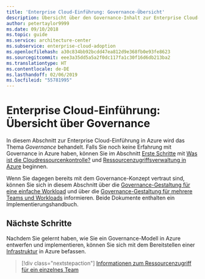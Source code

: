 ```yaml
---
title: 'Enterprise Cloud-Einführung: Governance-Übersicht'
description: Übersicht über den Governance-Inhalt zur Enterprise Cloud-Einführung in Azure
author: petertaylor9999
ms.date: 09/10/2018
ms.topic: guide
ms.service: architecture-center
ms.subservice: enterprise-cloud-adoption
ms.openlocfilehash: a30c834bb92bcdd47ea812d9e368fb0e93fe8623
ms.sourcegitcommit: eee3a35dd5a5a2f0dc117fa1c30f16d6db213ba2
ms.translationtype: HT
ms.contentlocale: de-DE
ms.lasthandoff: 02/06/2019
ms.locfileid: "55781995"
---
```

# <a name="enterprise-cloud-adoption-governance-overview"></a>Enterprise Cloud-Einführung: Übersicht über Governance

In diesem Abschnitt zur Enterprise Cloud-Einführung in Azure wird das Thema *Governance* behandelt. Falls Sie noch keine Erfahrung mit Governance in Azure haben, können Sie im Abschnitt [Erste Schritte](../getting-started/overview.md) mit [Was ist die Cloudressourcenkontrolle?](../getting-started/what-is-governance.md) und [Ressourcenzugriffsverwaltung in Azure](../getting-started/azure-resource-access.md) beginnen.

Wenn Sie dagegen bereits mit dem Governance-Konzept vertraut sind, können Sie sich in diesem Abschnitt über die [Governance-Gestaltung für eine einfache Workload](governance-single-team.md) und über die [Governance-Gestaltung für mehrere Teams und Workloads](governance-multiple-teams.md) informieren. Beide Dokumente enthalten ein Implementierungshandbuch.

## <a name="next-steps"></a>Nächste Schritte

Nachdem Sie gelernt haben, wie Sie ein Governance-Modell in Azure entwerfen und implementieren, können Sie sich mit dem Bereitstellen einer [Infrastruktur](../infrastructure/basic-workload.md) in Azure befassen.

> [!div class="nextstepaction"]
> [Informationen zum Ressourcenzugriff für ein einzelnes Team](governance-single-team.md)
